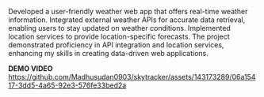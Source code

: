 Developed a user-friendly weather web app that offers real-time weather information. Integrated external weather APIs for accurate
data retrieval, enabling users to stay updated on weather conditions. Implemented location services to provide location-specific
forecasts. The project demonstrated proficiency in API integration and location services, enhancing my skills in creating data-driven
web applications.

__DEMO VIDEO__
https://github.com/Madhusudan0903/skytracker/assets/143173289/06a15417-3dd5-4a65-92e3-576fe33bed2a

